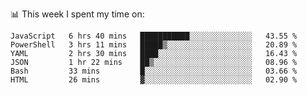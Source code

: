 📊 This week I spent my time on:
<!--START_SECTION:waka-->

```text
JavaScript   6 hrs 40 mins   ███████████░░░░░░░░░░░░░░   43.55 %
PowerShell   3 hrs 11 mins   █████▒░░░░░░░░░░░░░░░░░░░   20.89 %
YAML         2 hrs 30 mins   ████░░░░░░░░░░░░░░░░░░░░░   16.43 %
JSON         1 hr 22 mins    ██▒░░░░░░░░░░░░░░░░░░░░░░   08.96 %
Bash         33 mins         █░░░░░░░░░░░░░░░░░░░░░░░░   03.66 %
HTML         26 mins         ▓░░░░░░░░░░░░░░░░░░░░░░░░   02.90 %
```

<!--END_SECTION:waka-->

